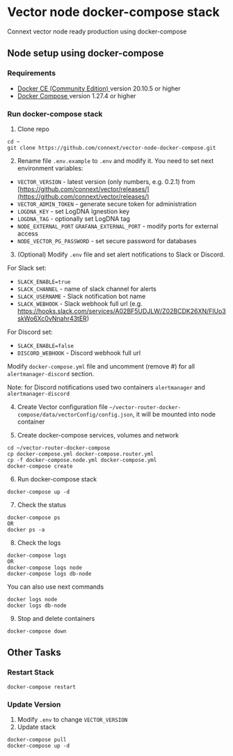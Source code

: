 
# Vector node docker-compose stack

Connext vector node ready production using docker-compose

## Node setup using docker-compose

### Requirements
* [ Docker CE (Community Edition) ](https://docs.docker.com/install/) version 20.10.5 or higher
* [ Docker Compose ](https://docs.docker.com/compose/install/) version 1.27.4 or higher

### Run docker-compose stack

1. Clone repo
```
cd ~
git clone https://github.com/connext/vector-node-docker-compose.git
```

2. Rename file `.env.example` to `.env` and modify it. You need to set next environment variables:
- `VECTOR_VERSION` - latest version (only numbers, e.g. 0.2.1) from [https://github.com/connext/vector/releases/](https://github.com/connext/vector/releases/)
- `VECTOR_ADMIN_TOKEN` - generate secure token for administration
- `LOGDNA_KEY` - set LogDNA Ignestion key
- `LOGDNA_TAG` - optionally set LogDNA tag
- `NODE_EXTERNAL_PORT` `GRAFANA_EXTERNAL_PORT` - modify ports for external access
- `NODE_VECTOR_PG_PASSWORD` - set secure password for databases

3. (Optional) Modify `.env` file and set alert notifications to Slack or Discord.

For Slack set:
- `SLACK_ENABLE=true`
- `SLACK_CHANNEL` - name of slack channel for alerts
- `SLACK_USERNAME` - Slack notification bot name
- `SLACK_WEBHOOK` - Slack webhook full url (e.g. https://hooks.slack.com/services/A02BF5UDJLW/Z02BCDK26XN/FlUo3skWo6Xc0vNnahr43tER)

For Discord set:
- `SLACK_ENABLE=false`
- `DISCORD_WEBHOOK` - Discord webhook full url

Modify `docker-compose.yml` file and uncomment (remove #) for all `alertmanager-discord` section.

Note: for Discord notifications used two containers `alertmanager` and `alertmanager-discord`

4. Create Vector configuration file `~/vector-router-docker-compose/data/vectorConfig/config.json`, it will be mounted into node container

5. Create docker-compose services, volumes and network
```
cd ~/vector-router-docker-compose
cp docker-compose.yml docker-compose.router.yml
cp -f docker-compose.node.yml docker-compose.yml
docker-compose create
```

6. Run docker-compose stack
```
docker-compose up -d
```

7. Check the status
```
docker-compose ps
OR
docker ps -a
```

8. Check the logs
```
docker-compose logs
OR
docker-compose logs node
docker-compose logs db-node
```
You can also use next commands
```
docker logs node
docker logs db-node
```

9. Stop and delete containers
```
docker-compose down
```

## Other Tasks

### Restart Stack
```
docker-compose restart
```

### Update Version
1. Modify `.env` to change `VECTOR_VERSION`
2. Update stack
```
docker-compose pull
docker-compose up -d
```

